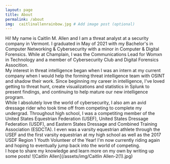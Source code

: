 ```yaml
---
layout: page
title: About
permalink: /about
img:  caitlinallenrainbow.jpg # Add image post (optional)
---
```

Hi! My name is Caitlin M. Allen and I am a threat analyst at a security company in Vermont. I graduated in May of 2021 with my Bachelor's in Computer Networking & Cybersecurity with a minor in Computer & Digital Forensics. While at Champlain, I was the Communications Lead for Womxn in Technology and a member of Cybersecurity Club and Digital Forensics Assocition.<br/>
My interest in threat intelligence began when I was an intern at my current company when I would help the forming threat intelligence team with OSINT and shadow their work. Since beginning my career in intelligence, I've loved getting to threat hunt, create visualizations and statistics in Splunk to present findings, and continuing to help mature our new intelligence program.<br/>
While I absolutely love the world of cybersecurity, I also am an avid dressage rider who took time off from competing to complete my undergrad. Throughout high school, I was a competiting member of the United States Equestrian Federation (USEF), United States Dressage Federation (USDF), and Eastern States Dressage and Combined Training Association (ESDCTA). I even was a varsity equestrian athlete through the USEF and the first varsity equestrian at my high school as well as the 2017 USDF Region 1 Youth Volunteer of the Year! I'm now currently riding again and hoping to eventually jump back into the world of competing.<br/>
I hope to share my knowledge and learn more on my own by writing up some posts! 
![Caitlin Allen](/assets/img/Caitlin Allen-2(1).jpg)
